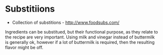 
# Substitiions

* Collection of substitions - http://www.foodsubs.com/

Ingredients can be substitued, but their functional purpose, as they relate to the recipe are very important. Using milk and vinegar instead of buttermilk is generally ok, however if a lot of buttermilk is required, then the resulting flavor might be off. 